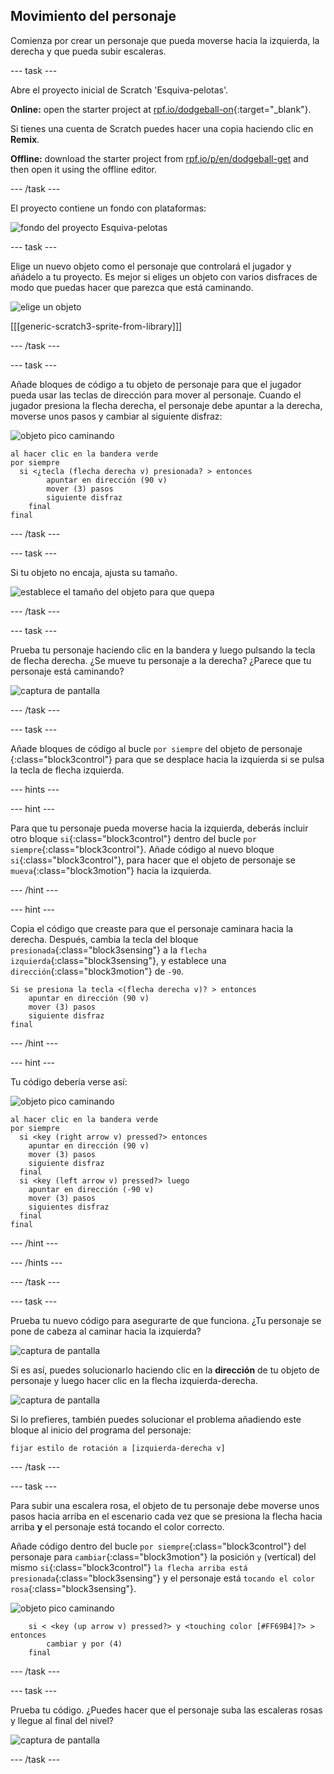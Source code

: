 ## Movimiento del personaje

Comienza por crear un personaje que pueda moverse hacia la izquierda, la derecha y que pueda subir escaleras.

\--- task \---

Abre el proyecto inicial de Scratch 'Esquiva-pelotas'.

**Online:** open the starter project at [rpf.io/dodgeball-on](https://rpf.io/dodgeball-on){:target="_blank"}.

Si tienes una cuenta de Scratch puedes hacer una copia haciendo clic en **Remix**.

**Offline:** download the starter project from [rpf.io/p/en/dodgeball-get](https://rpf.io/p/en/dodgeball-get) and then open it using the offline editor.

\--- /task \---

El proyecto contiene un fondo con plataformas:

![fondo del proyecto Esquiva-pelotas](images/dodge-background.png)

\--- task \---

Elige un nuevo objeto como el personaje que controlará el jugador y añádelo a tu proyecto. Es mejor si eliges un objeto con varios disfraces de modo que puedas hacer que parezca que está caminando.

![elige un objeto](images/dodge-characters.png)

[[[generic-scratch3-sprite-from-library]]]

\--- /task \---

\--- task \---

Añade bloques de código a tu objeto de personaje para que el jugador pueda usar las teclas de dirección para mover al personaje. Cuando el jugador presiona la flecha derecha, el personaje debe apuntar a la derecha, moverse unos pasos y cambiar al siguiente disfraz:

![objeto pico caminando](images/pico_walking_sprite.png)

```blocks3
al hacer clic en la bandera verde
por siempre 
  si <¿tecla (flecha derecha v) presionada? > entonces
        apuntar en dirección (90 v)
        mover (3) pasos
        siguiente disfraz
    final
final
```

\--- /task \---

\--- task \---

Si tu objeto no encaja, ajusta su tamaño.

![establece el tamaño del objeto para que quepa](images/dodge-sprite-size-annotated.png)

\--- /task \---

\--- task \---

Prueba tu personaje haciendo clic en la bandera y luego pulsando la tecla de flecha derecha. ¿Se mueve tu personaje a la derecha? ¿Parece que tu personaje está caminando?

![captura de pantalla](images/dodge-walking.png)

\--- /task \---

\--- task \---

Añade bloques de código al bucle `por siempre` del objeto de personaje {:class="block3control"} para que se desplace hacia la izquierda si se pulsa la tecla de flecha izquierda.

\--- hints \---

\--- hint \---

Para que tu personaje pueda moverse hacia la izquierda, deberás incluir otro bloque `si`{:class="block3control"} dentro del bucle `por siempre`{:class="block3control"}. Añade código al nuevo bloque `si`{:class="block3control"}, para hacer que el objeto de personaje se `mueva`{:class="block3motion"} hacia la izquierda.

\--- /hint \---

\--- hint \---

Copia el código que creaste para que el personaje caminara hacia la derecha. Después, cambia la tecla del bloque `presionada`{:class="block3sensing"} a la `flecha izquierda`{:class="block3sensing"}, y establece una `dirección`{:class="block3motion"} de `-90`.

```blocks3
Si se presiona la tecla <(flecha derecha v)? > entonces
    apuntar en dirección (90 v)
    mover (3) pasos
    siguiente disfraz
final
```

\--- /hint \---

\--- hint \---

Tu código debería verse así:

![objeto pico caminando](images/pico_walking_sprite.png)

```blocks3
al hacer clic en la bandera verde
por siempre 
  si <key (right arrow v) pressed?> entonces 
    apuntar en dirección (90 v)
    mover (3) pasos
    siguiente disfraz
  final
  si <key (left arrow v) pressed?> luego 
    apuntar en dirección (-90 v)
    mover (3) pasos
    siguientes disfraz
  final
final
```

\--- /hint \---

\--- /hints \---

\--- /task \---

\--- task \---

Prueba tu nuevo código para asegurarte de que funciona. ¿Tu personaje se pone de cabeza al caminar hacia la izquierda?

![captura de pantalla](images/dodge-upside-down.png)

Si es así, puedes solucionarlo haciendo clic en la **dirección** de tu objeto de personaje y luego hacer clic en la flecha izquierda-derecha.

![captura de pantalla](images/dodge-left-right-annotated.png)

Si lo prefieres, también puedes solucionar el problema añadiendo este bloque al inicio del programa del personaje:

```blocks3
fijar estilo de rotación a [izquierda-derecha v]
```

\--- /task \---

\--- task \---

Para subir una escalera rosa, el objeto de tu personaje debe moverse unos pasos hacia arriba en el escenario cada vez que se presiona la flecha hacia arriba **y** el personaje está tocando el color correcto.

Añade código dentro del bucle `por siempre`{:class="block3control"} del personaje para `cambiar`{:class="block3motion"} la posición `y` (vertical) del mismo `si`{:class="block3control"} `la flecha arriba está presionada`{:class="block3sensing"} y el personaje está `tocando el color rosa`{:class="block3sensing"}.

![objeto pico caminando](images/pico_walking_sprite.png)

```blocks3
    si < <key (up arrow v) pressed?> y <touching color [#FF69B4]?> > entonces
        cambiar y por (4)
    final
```

\--- /task \---

\--- task \---

Prueba tu código. ¿Puedes hacer que el personaje suba las escaleras rosas y llegue al final del nivel?

![captura de pantalla](images/dodge-test-character.png)

\--- /task \---